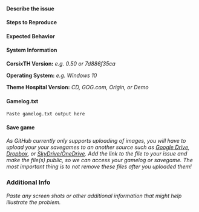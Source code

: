 #### Describe the issue

#### Steps to Reproduce

#### Expected Behavior

#### System Information
**CorsixTH Version:** *e.g. 0.50 or 7d886f35ca*

**Operating System:** *e.g. Windows 10*

**Theme Hospital Version:** *CD, GOG.com, Origin, or Demo*

#### Gamelog.txt
```
Paste gamelog.txt output here
```

#### Save game
*As GitHub currently only supports uploading of images, you will have to
upload your your savegames to an another source such as
[Google Drive](https://drive.google.com), [Dropbox](https://dropbox.com),
or [SkyDrive/OneDrive](https://onedrive.live.com). Add the link to the file
to your issue and make the file(s) public, so we can access your gamelog or
savegame. The most important thing is to not remove these files after you
uploaded them!*

### Additional Info
*Paste any screen shots or other additional information that might help
illustrate the problem.*
